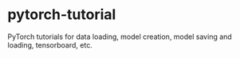 # pytorch-tutorial
PyTorch tutorials for data loading, model creation, model saving and loading, tensorboard, etc.
